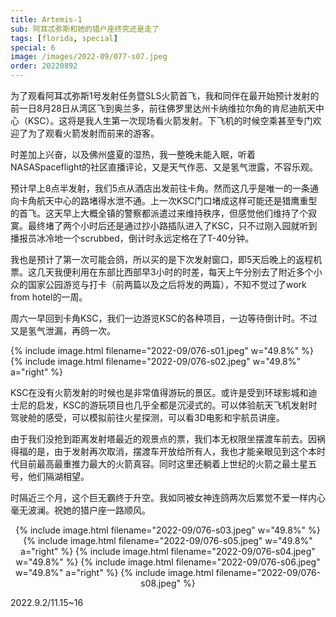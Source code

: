 ```yaml
---
title: Artemis-1
sub: 阿耳忒弥斯和她的猎户座终究还是走了
tags: [florida, special]
special: 6
image: /images/2022-09/077-s07.jpeg
order: 20220892
---
```


为了观看阿耳忒弥斯1号发射任务暨SLS火箭首飞，我和同伴在最开始预计发射的前一日8月28日从湾区飞到奥兰多，前往佛罗里达州卡纳维拉尔角的肯尼迪航天中心（KSC）。这将是我人生第一次现场看火箭发射。下飞机的时候空乘甚至专门欢迎了为了观看火箭发射而前来的游客。

时差加上兴奋，以及佛州盛夏的湿热，我一整晚未能入眠，听着NASASpaceflight的社区直播评论，又是天气作恶、又是氢气泄露，不容乐观。

预计早上8点半发射，我们5点从酒店出发前往卡角。然而这几乎是唯一的一条通向卡角航天中心的路堵得水泄不通。上一次KSC门口堵成这样可能还是猎鹰重型的首飞。这天早上大概全镇的警察都派遣过来维持秩序，但感觉他们维持了个寂寞。最终堵了两个小时后还是通过抄小路插队进入了KSC，只不过刚入园就听到播报员冰冷地一个scrubbed，倒计时永远定格在了T-40分钟。

我也是预计了第一次可能会鸽，所以买的是下次发射窗口，即5天后晚上的返程机票。这几天我便利用在东部比西部早3小时的时差，每天上午分别去了附近多个小众的国家公园游览与打卡（前两篇以及之后将发的两篇），不知不觉过了work from hotel的一周。

周六一早回到卡角KSC，我们一边游览KSC的各种项目，一边等待倒计时。不过又是氢气泄漏，再鸽一次。

{% include image.html filename="2022-09/076-s01.jpeg" w="49.8%" %}
{% include image.html filename="2022-09/076-s02.jpeg" w="49.8%" a="right" %}

KSC在没有火箭发射的时候也是非常值得游玩的景区。或许是受到环球影城和迪士尼的启发，KSC的游玩项目也几乎全都是沉浸式的。可以体验航天飞机发射时驾驶舱的感受，可以模拟前往火星探测，可以看3D电影和宇航员讲座。

由于我们没抢到距离发射塔最近的观景点的票，我们本无权限坐摆渡车前去。因祸得福的是，由于发射再次取消，摆渡车开放给所有人，我也才能亲眼见到这个本时代目前最高最重推力最大的火箭真容。同时这里还躺着上世纪的火箭之最土星五号，他们隔湖相望。

时隔近三个月，这个巨无霸终于升空。我如同被女神连鸽两次后累觉不爱一样内心毫无波澜。祝她的猎户座一路顺风。

<p style="text-align: center">
{% include image.html filename="2022-09/076-s03.jpeg" w="49.8%" %}
{% include image.html filename="2022-09/076-s05.jpeg" w="49.8%" a="right" %}
{% include image.html filename="2022-09/076-s04.jpeg" w="49.8%" %}
{% include image.html filename="2022-09/076-s06.jpeg" w="49.8%" a="right" %}
{% include image.html filename="2022-09/076-s08.jpeg" %}
</p>

2022.9.2/11.15~16